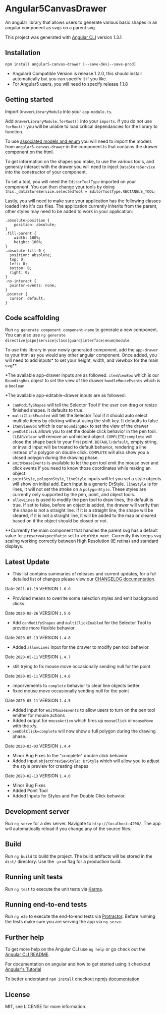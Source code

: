 # Angular5CanvasDrawer

An angular library that allows users to generate various basic shapes in an angular component as svgs on a parent svg.

This project was generated with [Angular CLI](https://github.com/angular/angular-cli) version 1.3.1.

## Installation

`npm install angular5-canvas-drawer [--save-dev|--save-prod]`
- Angular6 Compatible Version is release 1.2.0, this should install automatically but you can specify it if you like.
- For Angular5 users, you will need to specify release 1.1.8

## Getting started

Import `DrawerLibraryModule` into your `app.module.ts`.

Add `DrawerLibraryModule.forRoot()` into your `imports`. If you do not use `forRoot()` you will be unable to load critical dependancies for the library to function.

To use [associated models and enum](https://github.com/shivs25/angular5-canvas-drawer/tree/dev/src/app/drawer/models) you will need to import the models from `angular5-canvas-drawer` in the component.ts that contains the drawer component on the html.

To get information on the shapes you make, to use the various tools, and generaly interact with the drawer you will need to inject `DataStoreService` into the constructor of your component.

To set a tool, you will need the `EditorToolType` imported on your component. You can then change your tools by doing `this._dataStoreService.selectedTool = EditorToolType.RECTANGLE_TOOL;`

Lastly, you will need to make sure your application has the following classes loaded into it's css files. The application currently inherits from the parent, other styles may need to be added to work in your application:

    .absolute-position {
        position: absolute;
    }
    .fill-parent {
        width: 100%;
        height: 100%;
    }
    .absolute-fill-0 {
      position: absolute;
      top: 0;
      left: 0;
      bottom: 0;
      right: 0;
    }
    .no-interact {
      pointer-events: none;
    }
    .pointer {
      cursor: default;
    }

## Code scaffolding

Run `ng generate component component-name` to generate a new component. You can also use `ng generate directive|pipe|service|class|guard|interface|enum|module`.

To use this library in your newly generated component, add the `app-drawer` to your html as you would any other angular component. Once added, you will need to add inputs* to set your height, width, and viewbox for the main svg**.

*The available app-drawer inputs are as followed:
`itemViewBox` which is our `BoundingBox` object to set the view of the drawer
`handleMouseEvents` which is a `boolean`

*The available app-editable-drawer inputs are as followed:
- `canModifyShapes` will tell the Selector Tool if the user can drag or resize finished shapes. It defaults to true.
- `multiClickEnabled` will tell the Selector Tool if it should auto select multiple items by clicking without using the shift key. It defaults to false.
- `itemViewBox` which is our `BoundingBox` to set the view of the drawer
- `penDblClick` allows you to set the double click behavior in the pen tool. `CLEAR/clear` will remove an unfinished object. `COMPLETE/complete` will close the shape back to your first point. `DEFAULT/default`, empty string, or invalid input will be treated to default behavior, rendering a line instead of a polygon on double click. `COMPLETE` will also show you a closed polygon during the drawing phase.
- `emitMouseEvents` is available to let the pen tool emit the mouse over and click events if you need to know those coordinates while making an object.
- `pointStyle`, `polygonStyle`, `lineStyle` inputs will let you set a style objects will show on initial add. Each input is a generic DrStyle. `lineStyle` is for lines, it will not set the stroke on a `polygonStyle`. These styles are currently only supported by the pen, point, and object tools.
- `allowLines` is used to modify the pen tool to draw lines, the default is true. If set to false, before an object is added, the drawer will verify that the shape is not a straight line. If it is a straight line, the shape will be cleared, if it is not a straight line, it will be added to the map or cleared based on if the object should be closed or not.

**Currently the main component that handles the parent svg has a default value for `preserveAspectRatio` set to `xMinYMin meet`. Currently this keeps svg scaling working correctly between High Resolution (IE retina) and standard displays.

## Latest Update
- This list contains summaries of releases and current updates, for a full detailed list of changes please view our [CHANGELOG documentation](https://github.com/shivs25/angular5-canvas-drawer/blob/master/CHANGELOG). 

Date `2021-01-19` VERSION `1.6.0`
- Provided means to overrite some selection styles and emit background clicks.

Date `2020-08-26` VERSION `1.5.0`
- Add `canModifyShapes` and `multiClickEnabled` for the Selector Tool to provide more flexible behavior.

Date `2020-05-13` VERSION `1.4.8`
- Added `allowLines` input for the drawer to modify pen tool behavior.

Date `2020-05-11` VERSION `1.4.7`
- still trying to fix mouse move occasionally sending null for the point

Date `2020-05-11` VERSION `1.4.6`
- imporvements to `complete` behavior to clear line objects better
- fixed mouse move occasionally sending null for the point

Date `2020-05-11` VERSION `1.4.5`
- Added input for `emitMouseEvents` to allow users to turn on the pen tool emitter for mouse actions
- Added output for `mouseAction` which fires up `mouseClick` or `mouseMove` with the x/y.
- `penDblClick=complete` will now show a full polygon during the drawing phase.

Date `2020-03-03` VERSION `1.4.4`
- Minor Bug Fixes to the "complete" double click behavior
- Added input `objectPreviewStyle: DrStyle` which will allow you to adjust the style preview for creating shapes

Date `2020-02-13` VERSION `1.4.0`
- Minor Bug Fixes
- Added Point Tool
- Added Inputs for Styles and Pen Double Click behavior.

## Development server

Run `ng serve` for a dev server. Navigate to `http://localhost:4200/`. The app will automatically reload if you change any of the source files.

## Build

Run `ng build` to build the project. The build artifacts will be stored in the `dist/` directory. Use the `-prod` flag for a production build.

## Running unit tests

Run `ng test` to execute the unit tests via [Karma](https://karma-runner.github.io).

## Running end-to-end tests

Run `ng e2e` to execute the end-to-end tests via [Protractor](http://www.protractortest.org/). Before running the tests make sure you are serving the app via `ng serve`.

## Further help

To get more help on the Angular CLI use `ng help` or go check out the [Angular CLI README](https://github.com/angular/angular-cli/blob/master/README.md).

For documentation on angular and how to get started using it checkout [Angular's Tutorial](https://angular.io/guide/quickstart)

To better understand `npm install` checkout [npmjs documentation](https://docs.npmjs.com/cli/install)

## License

MIT, see LICENSE for more information.
